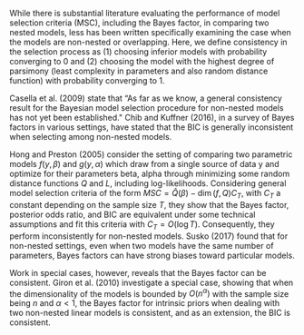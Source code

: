 While there is substantial literature evaluating the performance of model selection criteria (MSC), including the Bayes factor, in comparing two nested models, less has been written specifically examining the case when the models are non-nested or overlapping. Here, we define consistency in the selection process as (1) choosing inferior models with probability converging to 0 and (2) choosing the model with the highest degree of parsimony (least complexity in parameters and also random distance function) with probability converging to 1. 

Casella et al. (2009) state that “As far as we know, a general consistency result for the Bayesian model selection procedure for non-nested models has not yet been established." Chib and Kuffner (2016), in a survey of Bayes factors in various settings, have stated that the BIC is generally inconsistent when selecting among non-nested models.

Hong and Preston (2005) consider the setting of comparing two parametric models $f(y,\beta)$ and $g(y,\alpha)$ which draw from a single source of data y and optimize for their parameters beta, alpha through minimizing some random distance functions $Q$ and $L$, including log-likelihoods. Considering general model selection criteria of the form $MSC=\hat{Q}(\beta)-\dim(f,Q)C_T$, with $C_T$ a constant depending on the sample size $T$, they show that the Bayes factor, posterior odds ratio, and BIC are equivalent under some technical assumptions and fit this criteria with $C_T=O(\log T)$. Consequently, they perform inconsistently for non-nested models. Susko (2017) found that for non-nested settings, even when two models have the same number of parameters, Bayes factors can have strong biases toward particular models.

Work in special cases, however, reveals that the Bayes factor can be consistent. Giron et al. (2010) investigate a special case, showing that when the dimensionality of the models is bounded by $O(n^\alpha)$ with the sample size being $n$ and $\alpha<1$, the Bayes factor for intrinsic priors when dealing with two non-nested linear models is consistent, and as an extension, the BIC is consistent. 
